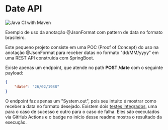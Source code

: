 # Date API

![Java CI with Maven](https://github.com/Tutoria-Algaworks/date/workflows/Java%20CI%20with%20Maven/badge.svg?branch=master)

Exemplo de uso da anotação @JsonFormat com pattern de data no formato brasileiro.

Este pequeno projeto consiste em uma POC (Proof of Concept) do uso na anotação @JsonFormat para receber datas no formato "dd/MM/yyyy" em uma REST API construída com SpringBoot.

Existe apenas um endpoint, que atende no path **POST /date** com o seguinte payload:

```json
{
    "date": "26/02/1988"
}
```

O endpoint faz apenas um "System.out", pois seu intuito é mostrar como receber a data no formato desejado. Existem dois [testes integrados](https://github.com/Tutoria-Algaworks/date/blob/master/src/test/java/com/example/date/DateControllerIT.java), uma para o caso de sucesso e outro para o caso de falha.
Eles são executados via GitHub Actions e o badge no início desse readme mostra o resultado da execução.
